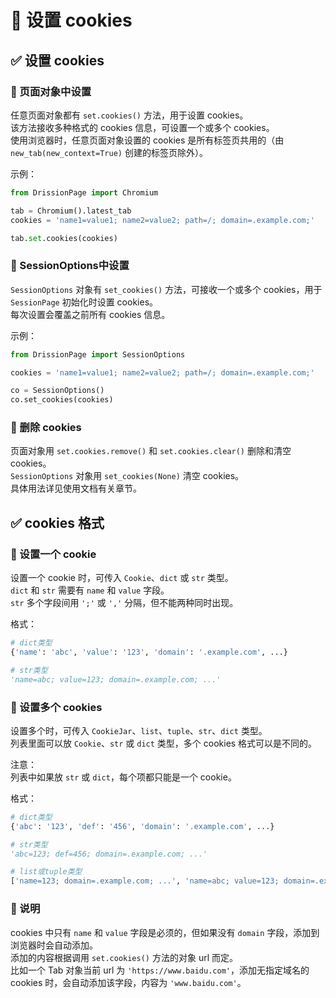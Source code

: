 # 🥦 设置 cookies

## ✅️️ 设置 cookies

### 📌 页面对象中设置

任意页面对象都有 `set.cookies()` 方法，用于设置 cookies。  
该方法接收多种格式的 cookies 信息，可设置一个或多个 cookies。  
使用浏览器时，任意页面对象设置的 cookies 是所有标签页共用的（由 `new_tab(new_context=True)` 创建的标签页除外）。

示例：

```python
from DrissionPage import Chromium

tab = Chromium().latest_tab
cookies = 'name1=value1; name2=value2; path=/; domain=.example.com;'

tab.set.cookies(cookies)
```

### 📌 SessionOptions中设置

`SessionOptions` 对象有 `set_cookies()` 方法，可接收一个或多个 cookies，用于 `SessionPage` 初始化时设置 cookies。  
每次设置会覆盖之前所有 cookies 信息。

示例：

```python
from DrissionPage import SessionOptions

cookies = 'name1=value1; name2=value2; path=/; domain=.example.com;'

co = SessionOptions()
co.set_cookies(cookies)
```

### 📌 删除 cookies

页面对象用 `set.cookies.remove()` 和 `set.cookies.clear()` 删除和清空 cookies。  
`SessionOptions` 对象用 `set_cookies(None)` 清空 cookies。  
具体用法详见使用文档有关章节。

## ✅️️ cookies 格式

### 📌 设置一个 cookie

设置一个 cookie 时，可传入 `Cookie`、`dict` 或 `str` 类型。  
`dict` 和 `str` 需要有 `name` 和 `value` 字段。  
`str` 多个字段间用 `';'` 或 `','` 分隔，但不能两种同时出现。

格式：

```python
# dict类型
{'name': 'abc', 'value': '123', 'domain': '.example.com', ...}

# str类型
'name=abc; value=123; domain=.example.com; ...'
```

### 📌 设置多个 cookies

设置多个时，可传入 `CookieJar`、`list`、`tuple`、`str`、`dict` 类型。  
列表里面可以放 `Cookie`、`str` 或 `dict` 类型，多个 cookies 格式可以是不同的。

注意：  
列表中如果放 `str` 或 `dict`，每个项都只能是一个 cookie。

格式：

```python
# dict类型
{'abc': '123', 'def': '456', 'domain': '.example.com', ...}

# str类型
'abc=123; def=456; domain=.example.com; ...'

# list或tuple类型
['name=123; domain=.example.com; ...', 'name=abc; value=123; domain=.example.com; ...']
```

### 📌 说明

cookies 中只有 `name` 和 `value` 字段是必须的，但如果没有 `domain` 字段，添加到浏览器时会自动添加。  
添加的内容根据调用 `set.cookies()` 方法的对象 url 而定。  
比如一个 Tab 对象当前 url 为 `'https://www.baidu.com'`，添加无指定域名的 cookies 时，会自动添加该字段，内容为 `'www.baidu.com'`。
```